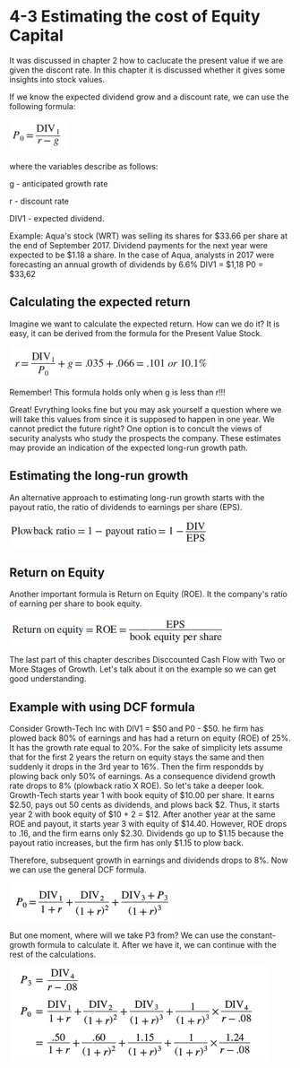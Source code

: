 # 4-3 Estimating the cost of Equity Capital

It was discussed in chapter 2 how to caclucate the present value if we are given the discont rate. In this chapter it is discussed whether it gives some insights into stock values. 

If we know the expected dividend grow and a discount rate, we can use the following formula: 

![PresentValueStock](../img/PresentValueStock.png)

where the variables describe as follows:

g - anticipated growth rate

r - discount rate

DIV1 - expected dividend. 

Example: 
Aqua's stock (WRT) was selling its shares for $33.66 per share at the end of September 2017. Dividend payments for the next year were expected to be $1.18 a share. In the case of Aqua, analysts in 2017 were forecasting an annual growth of dividends by 6.6% 
DIV1 = $1,18
P0 = $33,62

## Calculating the expected return
Imagine we want to calculate the expected return. How can we do it? It is easy, it can be derived from the formula for the Present Value Stock. 


![DiscountRateChapter4.3](../img/DiscountRateChapter4.3.png)


Remember! This formula holds only when g is less than r!!!

Great! Evrything looks fine but you may ask yourself a question where we will take this values from since it is supposed to happen in one year. We cannot predict the future right? 
One option is to concult the views of security analysts who study the prospects the company. These estimates may provide an indication of the expected long-run growth path. 

## Estimating the long-run growth
An alternative approach to estimating long-run growth starts with the payout ratio, the ratio of dividends to earnings per share (EPS).

![PlowbackRatio](../img/PlowbackRatio.png)

## Return on Equity
Another important formula is Return on Equity (ROE). It the company's ratio of earning per share to book equity. 

![ReturnOnEquity](../img/ReturnOnEquity.png)

The last part of this chapter describes Disccounted Cash Flow with Two or More Stages of Growth. Let's talk about it on the example so we can get good understanding. 

## Example with using DCF formula
Consider Growth-Tech Inc with DIV1 = $50 and P0 - $50. he firm has plowed back 80% of earnings and has had a return on equity (ROE) of 25%. It has the growth rate equal to 20%. For the sake of simplicity lets assume that for the first 2 years the return on equity stays the same and then suddenly it drops in the 3rd year to 16%. Then the firm respondds  by plowing back only 50% of earnings. As a consequence dividend growth rate drops to 8% (plowback ratio X ROE). 
So let's take a deeper look. 
Growth-Tech starts year 1 with book equity of $10.00 per share. It earns $2.50, pays out 50 cents as dividends, and plows back $2. Thus, it starts year 2 with book equity of $10 + 2 = $12. After another year at the same ROE and payout, it starts year 3 with equity of $14.40. However, ROE drops to .16, and the firm earns only $2.30. Dividends go up to $1.15 because the payout ratio increases, but the firm has only $1.15 to plow back. 

Therefore, subsequent growth in earnings and dividends drops to 8%.
    Now we can use the general DCF formula. 
    
![DCFFormula4.3](../img/DCFFormula4.3.png)
    
But one moment, where will we take P3 from?  We can use the constant-growth formula to calculate it. After we have it, we can continue with the rest of the calculations. 

![CalculatingP3Chapter4.3](../img/CalculatingP3Chapter4.3.png)